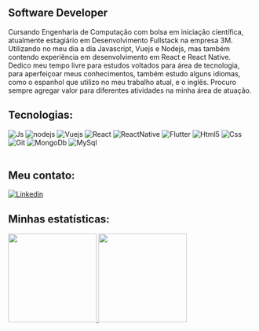 <h2> Software Developer </h2>

<p> Cursando Engenharia de Computação com bolsa em iniciação científica, atualmente estagiário em Desenvolvimento Fullstack na empresa 3M. Utilizando no meu dia a dia Javascript, Vuejs e Nodejs, mas também contendo experiência em desenvolvimento em React e React Native.
Dedico meu tempo livre para estudos voltados para área de tecnologia, para aperfeiçoar meus conhecimentos, também estudo alguns idiomas, como o espanhol que utilizo no meu trabalho atual, e o inglês. Procuro sempre agregar valor para diferentes atividades na minha área de atuação. </p>
  
<h2>Tecnologias:</h2>

<div style="display: inline_block">
  
  <img  alt="Js" src="https://img.shields.io/badge/JavaScript-F7DF1E?style=for-the-badge&logo=javascript&logoColor=black" />
  <img  alt="nodejs" src="https://img.shields.io/badge/Node.js-43853D?style=for-the-badge&logo=node.js&logoColor=white" />
  <img  alt="Vuejs" src="https://img.shields.io/badge/Vue.js-35495E?style=for-the-badge&logo=vue.js&logoColor=4FC08D" />
  <img  alt="React" src="https://img.shields.io/badge/React-20232A?style=for-the-badge&logo=react&logoColor=61DAFB" />
  <img  alt="ReactNative" src="https://img.shields.io/badge/React_Native-20232A?style=for-the-badge&logo=react&logoColor=61DAFB" />
  <img  alt="Flutter" src="https://img.shields.io/badge/Flutter-02569B?style=for-the-badge&logo=flutter&logoColor=white" />
  <img  alt="Html5" src="https://img.shields.io/badge/HTML5-E34F26?style=for-the-badge&logo=html5&logoColor=white" />
  <img  alt="Css" src="https://img.shields.io/badge/CSS3-1572B6?style=for-the-badge&logo=css3&logoColor=white" />
  <img  alt="Git" src="https://img.shields.io/badge/Git-E34F26?style=for-the-badge&logo=git&logoColor=white" />
  <img  alt="MongoDb" src="https://img.shields.io/badge/MongoDB-4EA94B?style=for-the-badge&logo=mongodb&logoColor=white" />
  <img  alt="MySql" src="https://img.shields.io/badge/MySQL-00000F?style=for-the-badge&logo=mysql&logoColor=white" />
  
</div><br/>
  
  <h2>Meu contato:</h2>
  
<div>
  <a href="https://www.linkedin.com/in/maicon-alves-03700419b/">
    <img align="center" alt="Linkedin" src="https://img.shields.io/badge/LinkedIn-0077B5?style=for-the-badge&logo=linkedin&logoColor=white" />
   </a>
<div/>
  
<h2>Minhas estatísticas:</h2>
  
<div>
  <a href="https://github.com/maicond02">
  <img height="180em" src="https://github-readme-stats-mu-three-83.vercel.app/api/top-langs/?username=maicond02&layout=compact&langs_count=7&theme=dark&cache_seconds=1800"/>
  <img height="180em" src="https://github-readme-stats-mu-three-83.vercel.app/api?username=maicond02&show_icons=true&theme=dark&include_all_commits=true&count_private=true"/>
</div>
